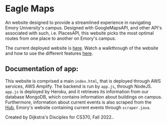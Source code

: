 # Eagle Maps

An website designed to provide a streamlined experience in navigating Emory University's campus. 
Designed with GoogleMapsAPI, and other API's associated with such, i.e. PlacesAPI, this website picks the most optimal routes from one place to another on Emory's campus.

The current deployed website is [here](https://eaglemaps.link). 
Watch a walkthrough of the website and how to use the different features [here](https://youtu.be/L8X4ckg6ako).

## Documentation of app:

This website is comprised a main `index.html`, that is deployed through AWS services, AWS Amplify. The backend is run by `app.js`, through NodeJS. `app.js` is deployed by Heroku, and it retrieves its information from our database MongoDB, which contains information about buildings on campus. Furthermore, information about current events is also scraped from the [Hub](https://emory.campuslabs.com/engage/), Emory's website containing current events through `scraper.java`.


Created by Dijkstra's Disciples for CS370, Fall 2022..
